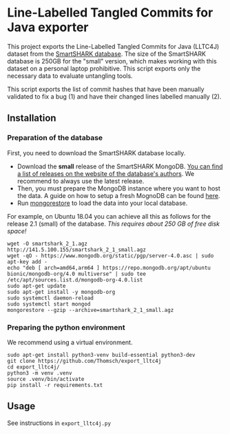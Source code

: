 # Line-Labelled Tangled Commits for Java exporter
This project exports the Line-Labelled Tangled Commits for Java (LLTC4J) dataset from the [SmartSHARK database](https://smartshark.github.io/).
The size of the SmartSHARK database is 250GB for the "small" version, which makes working with this dataset on a personal laptop prohibitive. This script exports only the necessary data to evaluate untangling tools.

This script exports the list of commit hashes that have been manually validated to fix a bug (1) and have their changed lines labelled manually (2).

## Installation
### Preparation of the database
First, you need to download the SmartSHARK database locally. 

- Download the **small** release of the SmartSHARK MongoDB. [You can find a list of releases on the website of the database's authors](https://smartshark.github.io/dbreleases/). We recommend to always use the latest release. 
- Then, you must prepare the MongoDB instance where you want to host the data. A guide on how to setup a fresh MognoDB can be found [here](https://docs.mongodb.com/manual/installation/#install-mongodb).
- Run [mongorestore](https://docs.mongodb.com/database-tools/mongorestore/) to load the data into your local database.

For example, on Ubuntu 18.04 you can achieve all this as follows for the release 2.1 (small) of the database. *This requires about 250 GB of free disk space!*

```
wget -O smartshark_2_1.agz http://141.5.100.155/smartshark_2_1_small.agz
wget -qO - https://www.mongodb.org/static/pgp/server-4.0.asc | sudo apt-key add -
echo "deb [ arch=amd64,arm64 ] https://repo.mongodb.org/apt/ubuntu bionic/mongodb-org/4.0 multiverse" | sudo tee /etc/apt/sources.list.d/mongodb-org-4.0.list
sudo apt-get update
sudo apt-get install -y mongodb-org
sudo systemctl daemon-reload
sudo systemctl start mongod
mongorestore --gzip --archive=smartshark_2_1_small.agz
```

### Preparing the python environment
We recommend using a virtual environment.

```
sudo apt-get install python3-venv build-essential python3-dev
git clone https://github.com/Thomsch/export_lltc4j
cd export_lltc4j/
python3 -m venv .venv
source .venv/bin/activate
pip install -r requirements.txt
```

## Usage
See instructions in `export_lltc4j.py`
